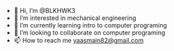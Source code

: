 - 👋 Hi, I’m @BLKHWK3
- 👀 I’m interested in mechanical engineering
- 🌱 I’m currently learning intro to computer programing
- 💞️ I’m looking to collaborate on computer programing
- 📫 How to reach me yaasmain82@gmail.com

<!---
BLKHWK3/BLKHWK3 is a ✨ special ✨ repository because its `README.md` (this file) appears on your GitHub profile.
You can click the Preview link to take a look at your changes.
--->
